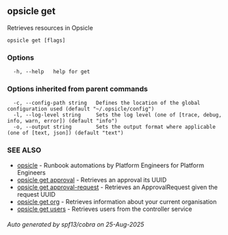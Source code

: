 ## opsicle get

Retrieves resources in Opsicle

```
opsicle get [flags]
```

### Options

```
  -h, --help   help for get
```

### Options inherited from parent commands

```
  -c, --config-path string   Defines the location of the global configuration used (default "~/.opsicle/config")
  -l, --log-level string     Sets the log level (one of [trace, debug, info, warn, error]) (default "info")
  -o, --output string        Sets the output format where applicable (one of [text, json]) (default "text")
```

### SEE ALSO

* [opsicle](cli/opsicle.md)	 - Runbook automations by Platform Engineers for Platform Engineers
* [opsicle get approval](cli/opsicle_get_approval.md)	 - Retrieves an approval its UUID
* [opsicle get approval-request](cli/opsicle_get_approval-request.md)	 - Retrieves an ApprovalRequest given the request UUID
* [opsicle get org](cli/opsicle_get_org.md)	 - Retrieves information about your current organisation
* [opsicle get users](cli/opsicle_get_users.md)	 - Retrieves users from the controller service

###### Auto generated by spf13/cobra on 25-Aug-2025
